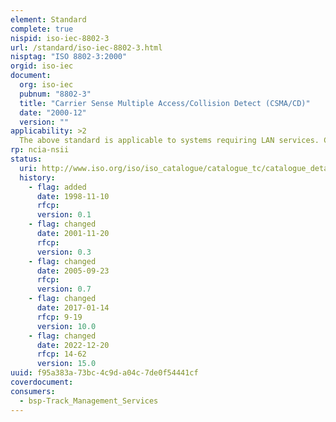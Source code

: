 ```yaml
---
element: Standard
complete: true
nispid: iso-iec-8802-3
url: /standard/iso-iec-8802-3.html
nisptag: "ISO 8802-3:2000"
orgid: iso-iec
document:
  org: iso-iec
  pubnum: "8802-3"
  title: "Carrier Sense Multiple Access/Collision Detect (CSMA/CD)"
  date: "2000-12"
  version: ""
applicability: >2
  The above standard is applicable to systems requiring LAN services. CSMA/CD has seen wide adoption throughout the world, especially in the form of Ethernet. The most common form is a 10Mbps star topology (10BaseT, twisted pair), although a 100Mbps variant (Fast Ethernet, or 100BaseT) is about to see increased use. Ethernet users simply put traffic on the network and if traffic clashes (collides) with other users' traffic then users will back off and wait for a random period before retrying.
rp: ncia-nsii
status:
  uri: http://www.iso.org/iso/iso_catalogue/catalogue_tc/catalogue_detail.htm?csnumber=31002
  history: 
    - flag: added
      date: 1998-11-10
      rfcp: 
      version: 0.1
    - flag: changed
      date: 2001-11-20
      rfcp: 
      version: 0.3
    - flag: changed
      date: 2005-09-23
      rfcp: 
      version: 0.7
    - flag: changed
      date: 2017-01-14
      rfcp: 9-19
      version: 10.0
    - flag: changed
      date: 2022-12-20
      rfcp: 14-62
      version: 15.0
uuid: f95a383a-73bc-4c9d-a04c-7de0f54441cf
coverdocument:
consumers:
  - bsp-Track_Management_Services
---
```

